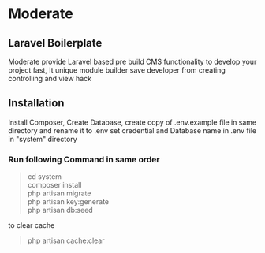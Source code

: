 # Moderate

## Laravel Boilerplate

Moderate provide Laravel based pre build CMS functionality to develop your project fast, It unique module builder save developer from creating controlling and view hack

## Installation

Install Composer, Create Database, create copy of .env.example file in same directory and rename it to .env set credential and Database name in .env file in "system" directory

### Run following Command in same order

> cd system  
> composer install  
> php artisan migrate  
> php artisan key:generate  
> php artisan db:seed

to clear cache

> php artisan cache:clear

